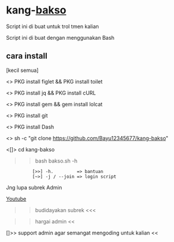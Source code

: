 # kang-[bakso](https://github.com/Bayu12345677/kang-bakso)

Script ini di buat untuk trol tmen kalian

Script ini di buat dengan menggunakan Bash

## cara install
[kecil semua]

<> PKG install figlet && PKG install toilet

<> PKG install jq && PKG install cURL

<> PKG install gem && gem install lolcat

<> PKG install git

<> PKG install Dash

<> sh -c "git clone https://github.com/Bayu12345677/kang-bakso"

<[]> cd kang-bakso

>> bash bakso.sh -h


              [>>] -h.         => bantuan
              [~>] -j / --join => login script

Jng lupa subrek Admin

[     Youtube](https://youtube.com/channel/UCtu-GcxKL8kJBXpR1wfMgWg)


>> budidayakan subrek <<<

>> hargai admin <<

[]>> support admin agar semangat mengoding untuk kalian <<
